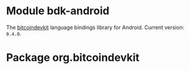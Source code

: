 # Module bdk-android
The [bitcoindevkit](https://bitcoindevkit.org/) language bindings library for Android. Current version: `0.4.0`.

# Package org.bitcoindevkit
